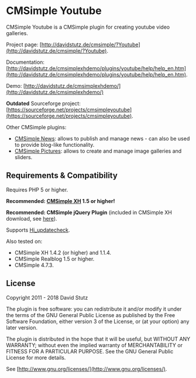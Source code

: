 # CMSimple Youtube

CMSimple Youtube is a CMSimple plugin for creating youtube video galleries.

Project page: [http://davidstutz.de/cmsimple/?Youtube](http://davidstutz.de/cmsimple/?Youtube).

Documentation: [http://davidstutz.de/cmsimplexhdemo/plugins/youtube/help/help_en.htm](http://davidstutz.de/cmsimplexhdemo/plugins/youtube/help/help_en.htm).

Demo: [http://davidstutz.de/cmsimplexhdemo/](http://davidstutz.de/cmsimplexhdemo/)

**Outdated** Sourceforge project: [https://sourceforge.net/projects/cmsimpleyoutube](https://sourceforge.net/projects/cmsimpleyoutube).

Other CMSimple plugins:

* [CMSimple News](https://github.com/davidstutz/cmsimple-news): allows to publish and manage news - can also be used to provide blog-like functionality.
* [CMSimple Pictures](https://github.com/davidstutz/cmsimple-pictures): allows to create and manage image galleries and sliders.

## Requirements & Compatibility

Requires PHP 5 or higher.

**Recommended: [CMSimple XH](http://www.cmsimple-xh.org/) 1.5 or higher!**

**Recommended: CMSimple jQuery Plugin** (included in CMSimple XH download, see [here](http://www.cmsimple-xh.org/?CMSimple_XH:Plugins)).

Supports [Hi_updatecheck](http://cmsimple.holgerirmler.de/en/?Plugins:UpdateCheck).

Also tested on:

* CMSimple XH 1.4.2 (or higher) and 1.1.4.
* CMSimple Realblog 1.5 or higher.
* CMSimple 4.7.3.

## License

Copyright 2011 - 2018 David Stutz

The plugin is free software: you can redistribute it and/or modify it under the terms of the GNU General Public License as published by the Free Software Foundation, either version 3 of the License, or (at your option) any later version.

The plugin is distributed in the hope that it will be useful, but WITHOUT ANY WARRANTY; without even the implied warranty of MERCHANTABILITY or FITNESS FOR A PARTICULAR PURPOSE.  See the GNU General Public License for more details.

See [http://www.gnu.org/licenses/](http://www.gnu.org/licenses/).